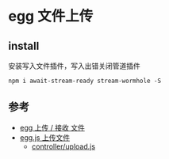 # egg 文件上传

>

## install

安装写入文件插件，写入出错关闭管道插件

```
npm i await-stream-ready stream-wormhole -S
```

## 参考
- [egg 上传 / 接收 文件](https://eggjs.org/zh-cn/basics/controller.html#%E8%8E%B7%E5%8F%96%E4%B8%8A%E4%BC%A0%E7%9A%84%E6%96%87%E4%BB%B6)
- [egg.js 上传文件](https://www.jianshu.com/p/56bfdae6f5c6)
  - [controller/upload.js](https://github.com/rainbowMorelhahahah/egg-react-webpack-react-router/blob/master/app/controller/upload.js)

